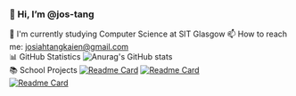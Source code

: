 ### 👋 Hi, I’m @jos-tang

🌱 I'm currently studying Computer Science at SIT Glasgow
📫 How to reach me: josiahtangkaien@gmail.com
<br>
📊 GitHub Statistics
![Anurag's GitHub stats](https://github-readme-stats.vercel.app/api?username=jos-tang&show_icons=true&theme=dracula)
<br>
📚 School Projects
[![Readme Card](https://github-readme-stats.vercel.app/api/pin/?username=jos-tang&repo=React-Road-Accident-Dashboard&theme=tokyonight)](https://github.com/jos-tang/React-Road-Accident-Dashboard)
[![Readme Card](https://github-readme-stats.vercel.app/api/pin/?username=jos-tang&repo=Journey-Planner&theme=tokyonight)](https://github.com/jos-tang/Journey-Planner)
<br>
[![Readme Card](https://github-readme-stats.vercel.app/api/pin/?username=jos-tang&repo=ML-Neural-Network&theme=tokyonight)](https://github.com/jos-tang/ML-Neural-Network)

<!---
- 
- 👀 I’m interested in ...
- 🌱 I’m currently learning ...
- 💞️ I’m looking to collaborate on ...
- 📫 How to reach me ...
![Top Langs](https://github-readme-stats.vercel.app/api/top-langs/?username=jos-tang&layout=compact&show_icons=true&theme=dracula)
jos-tang/jos-tang is a ✨ special ✨ repository because its `README.md` (this file) appears on your GitHub profile.
You can click the Preview link to take a look at your changes.
--->
